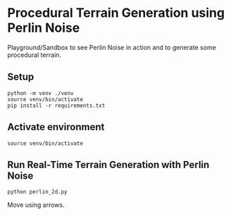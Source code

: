 # Procedural Terrain Generation using Perlin Noise

Playground/Sandbox to see Perlin Noise in action and to generate some procedural terrain.

## Setup

```shell
python -m venv ./venv
source venv/bin/activate
pip install -r requirements.txt
```

## Activate environment

```shell
source venv/bin/activate
```

## Run Real-Time Terrain Generation with Perlin Noise

```shell
python perlin_2d.py
```

Move using arrows. 
